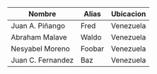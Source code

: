 | Nombre | Alias | Ubicacion |
|---|---|---|
| Juan A. Piñango | Fred | Venezuela |
| Abraham Malave | Waldo | Venezuela |
| Nesyabel Moreno | Foobar | Venezuela |
| Juan C. Fernandez	 | Baz | Venezuela |
